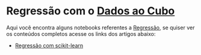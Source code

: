 # Regressão com o [Dados ao Cubo](https://www.dadosaocubo.com/)

Aqui você encontra alguns notebooks referentes a [Regressão](https://dadosaocubo.com/regressao-com-scikit-learn/), se quiser ver os conteúdos completos acesse os links dos artigos abaixo:

+ [Regressão com scikit-learn](https://dadosaocubo.com/regressao-com-scikit-learn/)
